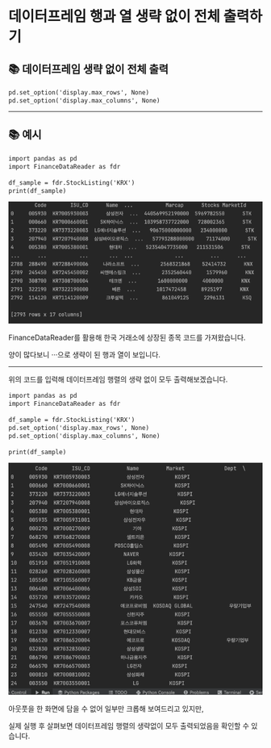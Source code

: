 # 데이터프레임 행과 열 생략 없이 전체 출력하기

## 📚 데이터프레임 생략 없이 전체 출력

~~~
pd.set_option('display.max_rows', None)
pd.set_option('display.max_columns', None)
~~~

---

## 📚 예시

~~~
import pandas as pd
import FinanceDataReader as fdr

df_sample = fdr.StockListing('KRX')
print(df_sample)
~~~

![](../images/df1.png)

FinanceDataReader를 활용해 한국 거래소에 상장된 종목 코드를 가져왔습니다.

양이 많다보니 ···으로 생략이 된 행과 열이 보입니다.

---

위의 코드를 입력해 데이터프레임 행렬의 생략 없이 모두 출력해보겠습니다.

~~~
import pandas as pd
import FinanceDataReader as fdr

df_sample = fdr.StockListing('KRX')
pd.set_option('display.max_rows', None)
pd.set_option('display.max_columns', None)

print(df_sample)
~~~

![](../images/df2.png)

아웃풋을 한 화면에 담을 수 없어 일부만 크롭해 보여드리고 있지만,

실제 실행 후 살펴보면 데이터프레임 행렬의 생략없이 모두 출력되었음을 확인할 수 있습니다.
